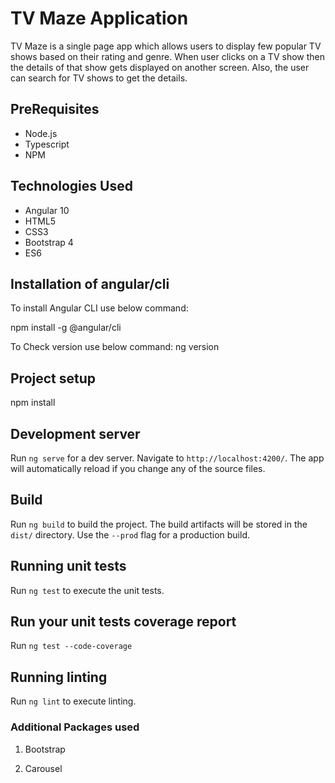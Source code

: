 # TV Maze Application

TV Maze is a single page app which allows users to display few popular TV shows based on their rating and genre. 
When user clicks on a TV show then the details of that show gets displayed on another screen.
Also, the user can search for TV shows to get the details.

## PreRequisites
- Node.js
- Typescript
- NPM

## Technologies Used

- Angular 10
- HTML5
- CSS3
- Bootstrap 4
- ES6

## Installation of angular/cli

To install Angular CLI use below command:

npm install -g @angular/cli

To Check version use below command:
ng version

## Project setup
npm install

## Development server

Run `ng serve` for a dev server. Navigate to `http://localhost:4200/`. The app will automatically reload if you change any of the source files.

## Build

Run `ng build` to build the project. The build artifacts will be stored in the `dist/` directory. Use the `--prod` flag for a production build.

## Running unit tests

Run `ng test` to execute the unit tests.

## Run your unit tests coverage report
Run `ng test --code-coverage`

## Running linting

Run `ng lint` to execute linting.

### Additional Packages used

1. Bootstrap

2. Carousel

